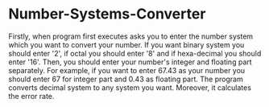 # Number-Systems-Converter
Firstly, when program first executes asks you to enter the number system which you want to convert your number. If you want binary system you should enter '2', if octal you should enter '8' and if hexa-decimal you should enter '16'. Then, you should enter your number's integer and floating part separately. For example, if you want to enter 67.43 as your number you should enter 67 for integer part and 0.43 as floating part. The program converts decimal system to any system you want. Moreover, it calculates the error rate.

